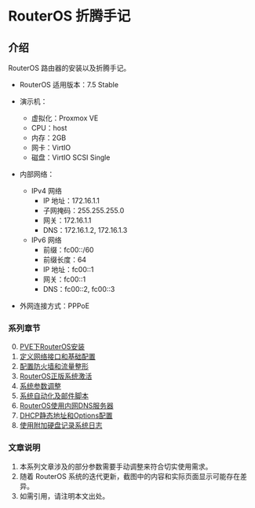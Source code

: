 # RouterOS 折腾手记

## 介绍
RouterOS 路由器的安装以及折腾手记。

- RouterOS 适用版本：7.5 Stable

- 演示机：
    - 虚拟化：Proxmox VE
    - CPU：host
    - 内存：2GB
    - 网卡：VirtIO
    - 磁盘：VirtIO SCSI Single

- 内部网络：
    - IPv4 网络
        - IP 地址：172.16.1.1
        - 子网掩码：255.255.255.0
        - 网关：172.16.1.1
        - DNS：172.16.1.2, 172.16.1.3
    - IPv6 网络
        - 前缀：fc00::/60
        - 前缀长度：64
        - IP 地址：fc00::1
        - 网关：fc00::1
        - DNS：fc00::2, fc00::3

- 外网连接方式：PPPoE


### 系列章节

0.  [PVE下RouterOS安装](./0.PVE下RouterOS安装.md)  
1.  [定义网络接口和基础配置](./1.定义网络接口和基础配置.md)  
2.  [配置防火墙和流量整形](./2.配置防火墙和流量整形.md)    
3.  [RouterOS正版系统激活](./3.RouterOS正版系统激活.md)
4.  [系统参数调整](./4.系统参数调整.md)  
5.  [系统自动化及邮件脚本](./5.系统自动化及邮件脚本.md)  
6.  [RouterOS使用内网DNS服务器](./6.RouterOS使用内网DNS服务器.md)  
7.  [DHCP静态地址和Options配置](./7.DHCP静态地址和Options配置.md)
8.  [使用附加硬盘记录系统日志](./8.使用附加硬盘记录系统日志.md)


### 文章说明

1.  本系列文章涉及的部分参数需要手动调整来符合切实使用需求。
2.  随着 RouterOS 系统的迭代更新，截图中的内容和实际页面显示可能存在差异。
3.  如需引用，请注明本文出处。
